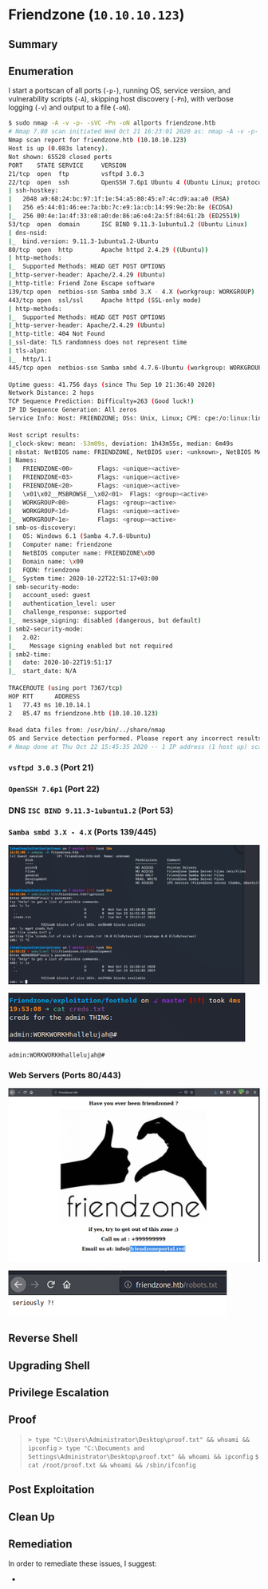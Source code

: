 # Friendzone (`10.10.10.123`)

## Summary

## Enumeration

I start a portscan of all ports (`-p-`), running OS, service version, and vulnerability scripts (`-A`), skipping host discovery (`-Pn`), with verbose logging (`-v`) and output to a file (`-oN`).

```bash
$ sudo nmap -A -v -p- -sVC -Pn -oN allports friendzone.htb
# Nmap 7.80 scan initiated Wed Oct 21 16:23:01 2020 as: nmap -A -v -p- -sVC -Pn -oN allports friendzone.htb
Nmap scan report for friendzone.htb (10.10.10.123)
Host is up (0.083s latency).
Not shown: 65528 closed ports
PORT    STATE SERVICE     VERSION
21/tcp  open  ftp         vsftpd 3.0.3
22/tcp  open  ssh         OpenSSH 7.6p1 Ubuntu 4 (Ubuntu Linux; protocol 2.0)
| ssh-hostkey:
|   2048 a9:68:24:bc:97:1f:1e:54:a5:80:45:e7:4c:d9:aa:a0 (RSA)
|   256 e5:44:01:46:ee:7a:bb:7c:e9:1a:cb:14:99:9e:2b:8e (ECDSA)
|_  256 00:4e:1a:4f:33:e8:a0:de:86:a6:e4:2a:5f:84:61:2b (ED25519)
53/tcp  open  domain      ISC BIND 9.11.3-1ubuntu1.2 (Ubuntu Linux)
| dns-nsid:
|_  bind.version: 9.11.3-1ubuntu1.2-Ubuntu
80/tcp  open  http        Apache httpd 2.4.29 ((Ubuntu))
| http-methods:
|_  Supported Methods: HEAD GET POST OPTIONS
|_http-server-header: Apache/2.4.29 (Ubuntu)
|_http-title: Friend Zone Escape software
139/tcp open  netbios-ssn Samba smbd 3.X - 4.X (workgroup: WORKGROUP)
443/tcp open  ssl/ssl     Apache httpd (SSL-only mode)
| http-methods:
|_  Supported Methods: HEAD GET POST OPTIONS
|_http-server-header: Apache/2.4.29 (Ubuntu)
|_http-title: 404 Not Found
|_ssl-date: TLS randomness does not represent time
| tls-alpn:
|_  http/1.1
445/tcp open  netbios-ssn Samba smbd 4.7.6-Ubuntu (workgroup: WORKGROUP)

Uptime guess: 41.756 days (since Thu Sep 10 21:36:40 2020)
Network Distance: 2 hops
TCP Sequence Prediction: Difficulty=263 (Good luck!)
IP ID Sequence Generation: All zeros
Service Info: Host: FRIENDZONE; OSs: Unix, Linux; CPE: cpe:/o:linux:linux_kernel

Host script results:
|_clock-skew: mean: -53m09s, deviation: 1h43m55s, median: 6m49s
| nbstat: NetBIOS name: FRIENDZONE, NetBIOS user: <unknown>, NetBIOS MAC: <unknown> (unknown)
| Names:
|   FRIENDZONE<00>       Flags: <unique><active>
|   FRIENDZONE<03>       Flags: <unique><active>
|   FRIENDZONE<20>       Flags: <unique><active>
|   \x01\x02__MSBROWSE__\x02<01>  Flags: <group><active>
|   WORKGROUP<00>        Flags: <group><active>
|   WORKGROUP<1d>        Flags: <unique><active>
|_  WORKGROUP<1e>        Flags: <group><active>
| smb-os-discovery:
|   OS: Windows 6.1 (Samba 4.7.6-Ubuntu)
|   Computer name: friendzone
|   NetBIOS computer name: FRIENDZONE\x00
|   Domain name: \x00
|   FQDN: friendzone
|_  System time: 2020-10-22T22:51:17+03:00
| smb-security-mode:
|   account_used: guest
|   authentication_level: user
|   challenge_response: supported
|_  message_signing: disabled (dangerous, but default)
| smb2-security-mode:
|   2.02:
|_    Message signing enabled but not required
| smb2-time:
|   date: 2020-10-22T19:51:17
|_  start_date: N/A

TRACEROUTE (using port 7367/tcp)
HOP RTT      ADDRESS
1   77.43 ms 10.10.14.1
2   85.47 ms friendzone.htb (10.10.10.123)

Read data files from: /usr/bin/../share/nmap
OS and Service detection performed. Please report any incorrect results at https://nmap.org/submit/ .
# Nmap done at Thu Oct 22 15:45:35 2020 -- 1 IP address (1 host up) scanned in 84154.41 seconds
```

### `vsftpd 3.0.3` (Port 21)

### `OpenSSH 7.6p1` (Port 22)

### DNS `ISC BIND 9.11.3-1ubuntu1.2` (Port 53)

### `Samba smbd 3.X - 4.X` (Ports 139/445)

![](img/2020-10-21-16-53-49.png)

![](img/2020-11-09-20-53-25.png)

`admin:WORKWORKHhallelujah@#`

### Web Servers (Ports 80/443)

![](img/2020-11-09-21-09-13.png)

![](img/2020-11-09-20-48-48.png)

## Reverse Shell

## Upgrading Shell

## Privilege Escalation

## Proof

> `> type "C:\Users\Administrator\Desktop\proof.txt" && whoami && ipconfig`
> `> type "C:\Documents and Settings\Administrator\Desktop\proof.txt" && whoami && ipconfig`
> `$ cat /root/proof.txt && whoami && /sbin/ifconfig`

## Post Exploitation

## Clean Up

## Remediation

In order to remediate these issues, I suggest:

-
